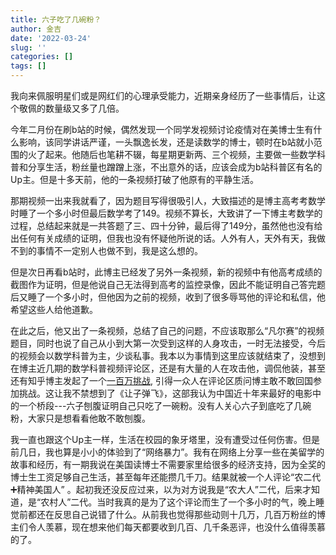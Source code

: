 ```yaml
---
title: 六子吃了几碗粉？
author: 金吉
date: '2022-03-24'
slug: ''
categories: []
tags: []
---
```


我向来佩服明星们或是网红们的心理承受能力，近期亲身经历了一些事情后，让这个敬佩的数量级又多了几倍。

今年二月份在刷b站的时候，偶然发现一个同学发视频讨论疫情对在美博士生有什么影响，该同学讲话严谨，一头飘逸长发，还是读数学的博士，顿时在b站就小范围的火了起来。他随后也笔耕不辍，每星期更新两、三个视频，主要做一些数学科普和分享生活，粉丝量也蹭蹭上涨，不出意外的话，应该会成为b站科普区有名的Up主。但是十多天前，他的一条视频打破了他原有的平静生活。

那期视频一出来我就看了，因为题目写得很吸引人，大致描述的是博主高考考数学时睡了一个多小时但最后数学考了149。视频不算长，大致讲了一下博主考数学的过程，总结起来就是一共答题了三、四十分钟，最后得了149分，虽然他也没有给出任何有关成绩的证明，但我也没有怀疑他所说的话。人外有人，天外有天，我做不到的事情不一定别人也做不到，我是这么想的。

但是次日再看b站时，此博主已经发了另外一条视频，新的视频中有他高考成绩的截图作为证明，但是他说自己无法得到高考的监控录像，因此不能证明自己答完题后又睡了一个多小时，但他因为之前的视频，收到了很多辱骂他的评论和私信，他希望这些人给他道歉。

在此之后，他又出了一条视频，总结了自己的问题，不应该取那么“凡尔赛”的视频题目，同时也说了自己从小到大第一次受到这样的人身攻击，一时无法接受，今后的视频会以数学科普为主，少谈私事。我本以为事情到这里应该就结束了，没想到在博主近几期的数学科普视频评论区，还是有大量的人在攻击他，调侃他装，甚至还有知乎博主发起了一个[一百万挑战](https://www.zhihu.com/question/522084520), 引得一众人在评论区质问博主敢不敢回国参加挑战。这让我不禁想到了《让子弹飞》，这部我认为中国近十年来最好的电影中的一个桥段---六子刨腹证明自己只吃了一碗粉。没有人关心六子到底吃了几碗粉，大家只是想看看他敢不敢刨腹。

我一直也跟这个Up主一样，生活在校园的象牙塔里，没有遭受过任何伤害。但是前几日，我也算是小小的体验到了“网络暴力”。我有在网络上分享一些在美留学的故事和经历，有一期我说在美国读博士不需要家里给很多的经济支持，因为全奖的博士生工资足够自己生活，甚至每年还能攒几千刀。结果就被一个人评论“农二代➕精神美国人”
。起初我还没反应过来，以为对方说我是“农大人”二代，后来才知道，是“农村人”二代。当时我真的是为了这个评论而生了一个多小时的气，晚上睡觉前都还在反思自己说错了什么。从前我也觉得那些动则十几万，几百万粉丝的博主们令人羡慕，现在想来他们每天都要收到几百、几千条恶评，也没什么值得羡慕的了。

